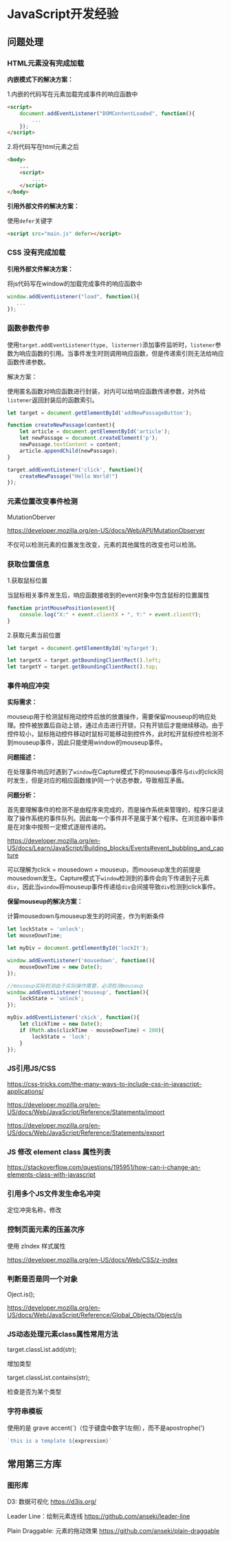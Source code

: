 # JavaScript开发经验



## 问题处理



### HTML元素没有完成加载

**内嵌模式下的解决方案：**

1.内嵌的代码写在元素加载完成事件的响应函数中

```html
<script>
    document.addEventListener("DOMContentLoaded", function(){
        ...
    });
</script>
```

2.将代码写在html元素之后

```html
<body>
    ...
    <script>
        ....
    </script>
</body>
```

**引用外部文件的解决方案：**

使用`defer`关键字

```html
<script src="main.js" defer></script>
```



### CSS 没有完成加载

**引用外部文件解决方案：**

将js代码写在window的加载完成事件的响应函数中

```javascript
window.addEventListener("load", function(){
   ... 
});
```



### 函数参数传参

使用`target.addEventListener(type, listerner)`添加事件监听时，`listener`参数为响应函数的引用。当事件发生时则调用响应函数，但是传递索引则无法给响应函数传递参数。

解决方案：

使用匿名函数对响应函数进行封装，对内可以给响应函数传递参数，对外给`listener`返回封装后的函数索引。

```javascript
let target = document.getElementById('addNewPassageButton');

function createNewPassage(content){
    let article = document.getElementById('article');
    let newPassage = document.createElement('p');
    newPassage.textContent = content;
    article.appendChild(newPassage);    
}

target.addEventListener('click', function(){
    createNewPassage("Hello World!")
});
```



### 元素位置改变事件检测

MutationOberver

https://developer.mozilla.org/en-US/docs/Web/API/MutationObserver

不仅可以检测元素的位置发生改变，元素的其他属性的改变也可以检测。



### 获取位置信息

1.获取鼠标位置

当鼠标相关事件发生后，响应函数接收到的event对象中包含鼠标的位置属性

```javascript
function printMousePosition(event){
    console.log("X:" + event.clientX + ", Y:" + event.clientY);
}
```

2.获取元素当前位置

```javascript
let target = document.getElementById('myTarget');

let targetX = target.getBoundingClientRect().left;
let targetY = target.getBoundingClientRect().top;
```



### 事件响应冲突

**实际需求：**

mouseup用于检测鼠标拖动控件后放的放置操作，需要保留mouseup的响应处理。控件被放置后自动上锁，通过点击进行开锁，只有开锁后才能继续移动。由于控件较小，鼠标拖动控件移动时鼠标可能移动到控件外，此时松开鼠标控件检测不到mouseup事件，因此只能使用window的mouseup事件。

**问题描述：**

在处理事件响应时遇到了`window`在Capture模式下的mouseup事件与`div`的click同时发生，但是对应的相应函数维护同一个状态参数，导致相互矛盾。

**问题分析：**

首先要理解事件的检测不是由程序来完成的，而是操作系统来管理的，程序只是读取了操作系统的事件队列。因此每一个事件并不是属于某个程序。在浏览器中事件是在对象中按照一定模式逐层传递的。

https://developer.mozilla.org/en-US/docs/Learn/JavaScript/Building_blocks/Events#event_bubbling_and_capture

可以理解为click = mousedown + mouseup，而mouseup发生的前提是mousedown发生。Capture模式下`window`检测到的事件会向下传递到子元素`div`，因此当`window`将mouseup事件传递给`div`会间接导致`div`检测到click事件。

**保留mouseup的解决方案：**

计算mousedown与mouseup发生的时间差，作为判断条件

```javascript
let lockState = 'unlock';
let mouseDownTime;

let myDiv = document.getElementById('lockIt');

window.addEventListener('mousedown', function(){
    mouseDownTime = new Date();
});

//mouseup实际检测由于实际操作需要，必须检测mouseup
window.addEventListener('mouseup', function(){
    lockState = 'unlock';
});

myDiv.addEventListener('ckick', function(){
    let clickTime = new Date();
    if (Math.abs(clickTime - mouseDownTime) < 200){
        lockState = 'lock';
    }
});
```



### JS引用JS/CSS

https://css-tricks.com/the-many-ways-to-include-css-in-javascript-applications/

https://developer.mozilla.org/en-US/docs/Web/JavaScript/Reference/Statements/import

https://developer.mozilla.org/en-US/docs/Web/JavaScript/Reference/Statements/export

### JS 修改 element class 属性列表

https://stackoverflow.com/questions/195951/how-can-i-change-an-elements-class-with-javascript



### 引用多个JS文件发生命名冲突

定位冲突名称，修改



### 控制页面元素的压盖次序

使用 zIndex 样式属性

https://developer.mozilla.org/en-US/docs/Web/CSS/z-index



### 判断是否是同一个对象

Oject.is();

https://developer.mozilla.org/en-US/docs/Web/JavaScript/Reference/Global_Objects/Object/is



### JS动态处理元素class属性常用方法

target.classList.add(str);

增加类型

target.classList.contains(str);

检查是否为某个类型



### 字符串模板

使用的是 grave accent(`)（位于键盘中数字1左侧），而不是apostrophe(')

```javascript
`this is a template ${expression}`
```





## 常用第三方库



### 图形库

D3: 数据可视化 https://d3js.org/

Leader Line：绘制元素连线 https://github.com/anseki/leader-line

Plain Draggable: 元素的拖动效果 https://github.com/anseki/plain-draggable

